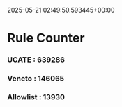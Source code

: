 2025-05-21 02:49:50.593445+00:00
# Rule Counter 
 ### UCATE : 639286

 ### Veneto : 146065

 ### Allowlist : 13930